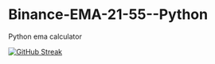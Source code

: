 # Binance-EMA-21-55--Python
Python ema calculator

[![GitHub Streak](https://streak-stats.demolab.com?user="lember-ecu"&theme=dark)](https://git.io/streak-stats)
